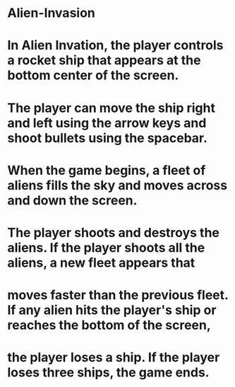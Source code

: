 # Alien-Invasion
# In Alien Invation, the player controls a rocket ship that appears at the bottom center of the screen. 
# The player can move the ship right and left using the arrow keys and shoot bullets using the spacebar. 
# When the game begins, a fleet of aliens fills the sky and moves across and down the screen. 
# The player shoots and destroys the aliens. If the player shoots all the aliens, a new fleet appears that 
# moves faster than the previous fleet. If any alien hits the player's ship or reaches the bottom of the screen,
# the player loses a ship. If the player loses three ships, the game ends.
